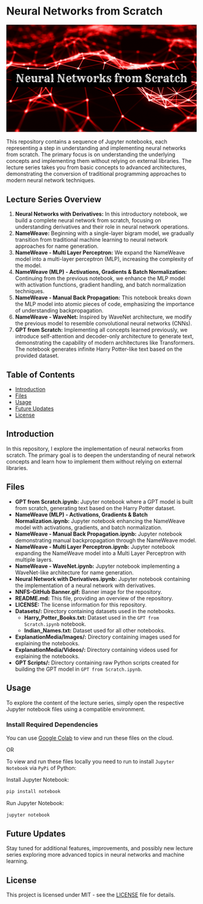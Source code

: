# Neural Networks from Scratch

![Neural Networks from Scratch Banner][bannerdefinition]

This repository contains a sequence of Jupyter notebooks, each representing a step in understanding and implementing neural networks from scratch. The primary focus is on understanding the underlying concepts and implementing them without relying on external libraries. The lecture series takes you from basic concepts to advanced architectures, demonstrating the conversion of traditional programming approaches to modern neural network techniques.

## Lecture Series Overview

1. **Neural Networks with Derivatives:** In this introductory notebook, we build a complete neural network from scratch, focusing on understanding derivatives and their role in neural network operations.
2. **NameWeave:** Beginning with a single-layer bigram model, we gradually transition from traditional machine learning to neural network approaches for name generation.
3. **NameWeave - Multi Layer Perceptron:** We expand the NameWeave model into a multi-layer perceptron (MLP), increasing the complexity of the model.
4. **NameWeave (MLP) - Activations, Gradients & Batch Normalization:** Continuing from the previous notebook, we enhance the MLP model with activation functions, gradient handling, and batch normalization techniques.
5. **NameWeave - Manual Back Propagation:** This notebook breaks down the MLP model into atomic pieces of code, emphasizing the importance of understanding backpropagation.
6. **NameWeave - WaveNet:** Inspired by WaveNet architecture, we modify the previous model to resemble convolutional neural networks (CNNs).
7. **GPT from Scratch:** Implementing all concepts learned previously, we introduce self-attention and decoder-only architecture to generate text, demonstrating the capability of modern architectures like Transformers. The notebook generates infinite Harry Potter-like text based on the provided dataset.


## Table of Contents
- [Introduction](#introduction)
- [Files](#files)
- [Usage](#usage)
- [Future Updates](#future-updates)
- [License](#license)

## Introduction

In this repository, I explore the implementation of neural networks from scratch. The primary goal is to deepen the understanding of neural network concepts and learn how to implement them without relying on external libraries.

## Files

- **GPT from Scratch.ipynb:** Jupyter notebook where a GPT model is built from scratch, generating text based on the Harry Potter dataset.
- **NameWeave (MLP) - Activations, Gradients & Batch Normalization.ipynb:** Jupyter notebook enhancing the NameWeave model with activations, gradients, and batch normalization.
- **NameWeave - Manual Back Propagation.ipynb:** Jupyter notebook demonstrating manual backpropagation through the NameWeave model.
- **NameWeave - Multi Layer Perceptron.ipynb:** Jupyter notebook expanding the NameWeave model into a Multi Layer Perceptron with multiple layers.
- **NameWeave - WaveNet.ipynb:** Jupyter notebook implementing a WaveNet-like architecture for name generation.
- **Neural Network with Derivatives.ipynb:** Jupyter notebook containing the implementation of a neural network with derivatives.
- **NNFS-GitHub Banner.gif:** Banner image for the repository.
- **README.md:** This file, providing an overview of the repository.
- **LICENSE:** The license information for this repository.
- **Datasets/:** Directory containing datasets used in the notebooks.
  - **Harry_Potter_Books.txt:** Dataset used in the `GPT from Scratch.ipynb` notebook.
  - **Indian_Names.txt:** Dataset used for all other notebooks.
- **ExplanationMedia/Images/:** Directory containing images used for explaining the notebooks.
- **ExplanationMedia/Videos/:** Directory containing videos used for explaining the notebooks.
- **GPT Scripts/:** Directory containing raw Python scripts created for building the GPT model in `GPT from Scratch.ipynb`.

## Usage

To explore the content of the lecture series, simply open the respective Jupyter notebook files using a compatible environment.

### Install Required Dependencies
You can use <a href="https://colab.research.google.com/">Google Colab</a> to view and run these files on the cloud.

OR

To view and run these files locally you need to run to install `Jupyter Notebook` via `PyPi` of Python:

Install Jupyter Notebook:
```bash
pip install notebook
```
Run Jupyter Notebook:
```bash
jupyter notebook
```

## Future Updates

Stay tuned for additional features, improvements, and possibly new lecture series exploring more advanced topics in neural networks and machine learning.

## License

This project is licensed under MIT - see the [LICENSE](LICENSE) file for details.


[bannerdefinition]: NNFS_GitHub_Banner.gif